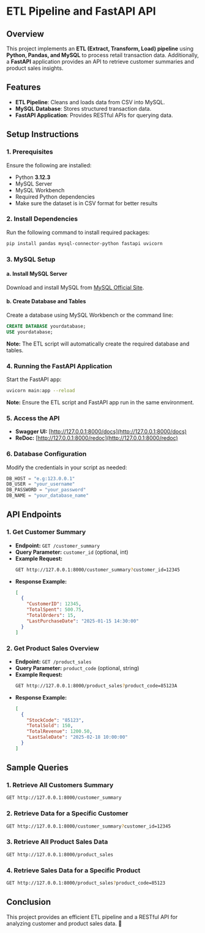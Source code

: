 # **ETL Pipeline and FastAPI API**

## **Overview**
This project implements an **ETL (Extract, Transform, Load) pipeline** using **Python, Pandas, and MySQL** to process retail transaction data. Additionally, a **FastAPI** application provides an API to retrieve customer summaries and product sales insights.

## **Features**
- **ETL Pipeline**: Cleans and loads data from CSV into MySQL.
- **MySQL Database**: Stores structured transaction data.
- **FastAPI Application**: Provides RESTful APIs for querying data.

## **Setup Instructions**
### **1. Prerequisites**
Ensure the following are installed:
- Python **3.12.3**
- MySQL Server
- MySQL Workbench
- Required Python dependencies
- Make sure the dataset is in CSV format for better results

### **2. Install Dependencies**
Run the following command to install required packages:
```sh
pip install pandas mysql-connector-python fastapi uvicorn
```

### **3. MySQL Setup**
#### **a. Install MySQL Server**
Download and install MySQL from [MySQL Official Site](https://dev.mysql.com/downloads/).

#### **b. Create Database and Tables**
Create a database using MySQL Workbench or the command line:
```sql
CREATE DATABASE yourdatabase;
USE yourdatabase;
```
**Note:** The ETL script will automatically create the required database and tables.

### **4. Running the FastAPI Application**
Start the FastAPI app:
```sh
uvicorn main:app --reload
```
**Note:** Ensure the ETL script and FastAPI app run in the same environment.

### **5. Access the API**
- **Swagger UI:** [http://127.0.0.1:8000/docs](http://127.0.0.1:8000/docs)
- **ReDoc:** [http://127.0.0.1:8000/redoc](http://127.0.0.1:8000/redoc)

### **6. Database Configuration**
Modify the credentials in your script as needed:
```python
DB_HOST = "e.g:123.0.0.1"
DB_USER = "your_username"
DB_PASSWORD = "your_password"
DB_NAME = "your_database_name"
```

## **API Endpoints**
### **1. Get Customer Summary**
- **Endpoint:** `GET /customer_summary`
- **Query Parameter:** `customer_id` (optional, int)
- **Example Request:**
  ```sh
  GET http://127.0.0.1:8000/customer_summary?customer_id=12345
  ```
- **Response Example:**
  ```json
  [
    {
      "CustomerID": 12345,
      "TotalSpent": 500.75,
      "TotalOrders": 15,
      "LastPurchaseDate": "2025-01-15 14:30:00"
    }
  ]
  ```

### **2. Get Product Sales Overview**
- **Endpoint:** `GET /product_sales`
- **Query Parameter:** `product_code` (optional, string)
- **Example Request:**
  ```sh
  GET http://127.0.0.1:8000/product_sales?product_code=85123A
  ```
- **Response Example:**
  ```json
  [
    {
      "StockCode": "85123",
      "TotalSold": 150,
      "TotalRevenue": 1200.50,
      "LastSaleDate": "2025-02-18 10:00:00"
    }
  ]
  ```

## **Sample Queries**
### **1. Retrieve All Customers Summary**
```sh
GET http://127.0.0.1:8000/customer_summary
```

### **2. Retrieve Data for a Specific Customer**
```sh
GET http://127.0.0.1:8000/customer_summary?customer_id=12345
```

### **3. Retrieve All Product Sales Data**
```sh
GET http://127.0.0.1:8000/product_sales
```

### **4. Retrieve Sales Data for a Specific Product**
```sh
GET http://127.0.0.1:8000/product_sales?product_code=85123
```

## **Conclusion**
This project provides an efficient ETL pipeline and a RESTful API for analyzing customer and product sales data. 🚀
